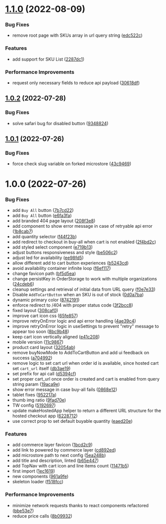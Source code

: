 # [1.1.0](https://github.com/commercelayer/commercelayer-microstore/compare/v1.0.2...v1.1.0) (2022-08-09)


### Bug Fixes

* remove root page with SKUs array in url query string ([edc522c](https://github.com/commercelayer/commercelayer-microstore/commit/edc522c0912ba4f9dc0104b79d4b56765e4ee071))


### Features

* add support for SKU List ([2287dc1](https://github.com/commercelayer/commercelayer-microstore/commit/2287dc169c638152066132f837c991374de662eb))


### Performance Improvements

* request only necessary fields to reduce api payload ([30618df](https://github.com/commercelayer/commercelayer-microstore/commit/30618df8db6e4f76699ca803760540e140ae71f0))

## [1.0.2](https://github.com/commercelayer/commercelayer-microstore/compare/v1.0.1...v1.0.2) (2022-07-28)


### Bug Fixes

* solve safari bug for disabled button ([9348824](https://github.com/commercelayer/commercelayer-microstore/commit/93488242eaaac1c484d0358600ddc4be879529b1))

## [1.0.1](https://github.com/commercelayer/commercelayer-microstore/compare/v1.0.0...v1.0.1) (2022-07-26)


### Bug Fixes

* force check slug variable on forked microstore ([43c9469](https://github.com/commercelayer/commercelayer-microstore/commit/43c946944b8bc5afc319049b9574d0e9bc42748c))

# 1.0.0 (2022-07-26)


### Bug Fixes

* add `Buy All` button ([7b7cd22](https://github.com/commercelayer/commercelayer-microstore/commit/7b7cd226321b5a269fdd340af5eb962451348a5d))
* add `Buy All` button ([e6fa3fa](https://github.com/commercelayer/commercelayer-microstore/commit/e6fa3faaa237b3029059522759d75925c2074378))
* add branded 404 page layout ([208f3e8](https://github.com/commercelayer/commercelayer-microstore/commit/208f3e890a2fc919b07b1388804ac5c4e2aed846))
* add component to show error message in case of retryable api error ([1b8cab7](https://github.com/commercelayer/commercelayer-microstore/commit/1b8cab721a4d8b60f1ae6a8fdeb72a9b281b56d7))
* add quantity selector ([f44f23b](https://github.com/commercelayer/commercelayer-microstore/commit/f44f23b9476d97546551ce96493a31046dcfe6a5))
* add redirect to checkout in buy-all when cart is not enabled ([2f4bd2c](https://github.com/commercelayer/commercelayer-microstore/commit/2f4bd2cf393afdb677adaf838fb893fd626716f4))
* add styled select component ([e719b13](https://github.com/commercelayer/commercelayer-microstore/commit/e719b13cf15231a722e490ef7b027a37b07e0c11))
* adjust buttons responsiveness and style ([be506c2](https://github.com/commercelayer/commercelayer-microstore/commit/be506c20e4c2a55d43d4eb288d555daf236b34c7))
* adjust led for availability ([ee98fd5](https://github.com/commercelayer/commercelayer-microstore/commit/ee98fd5f807c8e4501ad017e9c053bb7b148d478))
* allow different add to cart button experiences ([b5243cd](https://github.com/commercelayer/commercelayer-microstore/commit/b5243cd0c8902c75981ecd78248353e384a4e546))
* avoid availability container infinite loop ([f6ef117](https://github.com/commercelayer/commercelayer-microstore/commit/f6ef11724115c91e72d1b5ef5f38fea7aa45d538))
* change favicon path ([bf5d5ea](https://github.com/commercelayer/commercelayer-microstore/commit/bf5d5ea28a37b768d5b4bbc8b14f9baafe77e758))
* change persistKey in OrderStorage to work with multiple organizations ([24cdeb6](https://github.com/commercelayer/commercelayer-microstore/commit/24cdeb6c4b29d2f8c0f42de44ddbb56d26880fae))
* cleanup settings and retrieval of initial data from URL query ([f0e7e33](https://github.com/commercelayer/commercelayer-microstore/commit/f0e7e3329fb3124c9a779071023df65bca16cf45))
* Disable `AddToCartButton` when an SKU is out of stock ([0d0a7ba](https://github.com/commercelayer/commercelayer-microstore/commit/0d0a7ba7c8c53f9f1ce8e109a9d213ebcbff9aa9))
* dynamic primary color ([8742191](https://github.com/commercelayer/commercelayer-microstore/commit/87421915dd1ea8514832092d47322e00eb1d2a5c))
* enforce redirect to /404 with proper status code ([3f2bcc8](https://github.com/commercelayer/commercelayer-microstore/commit/3f2bcc87c6d560fab3d3d57a9a9f0511e39592b3))
* fixed layout ([308caf0](https://github.com/commercelayer/commercelayer-microstore/commit/308caf0e0b22b82eb44d798f105ebe240ed76536))
* improve cart icon css ([65fe857](https://github.com/commercelayer/commercelayer-microstore/commit/65fe857ba18da16466f8b80a15ba147074b92bc7))
* improve retryOnError logic and api error handling ([4ae39c4](https://github.com/commercelayer/commercelayer-microstore/commit/4ae39c41bd5f55eeadb7c9ed70b69d7aa3a74bd6))
* improve retryOnError logic in useSettings to prevent "retry" message to appear too soon ([8bc9b48](https://github.com/commercelayer/commercelayer-microstore/commit/8bc9b48f40f2fb0485e487f60225d3b4547283a9))
* keep cart icon vertically aligned ([e41c208](https://github.com/commercelayer/commercelayer-microstore/commit/e41c208d5b2c883272aed667a0d747d2315e3f10))
* mobile version ([11c9867](https://github.com/commercelayer/commercelayer-microstore/commit/11c9867a01cbf5d8b573fef46163359dad927e8d))
* product card layout ([32054ab](https://github.com/commercelayer/commercelayer-microstore/commit/32054ab162ca9d23439563b36823cdc0eeecf9b9))
* remove buyNowMode to AddToCartButton and add ui feedback on success ([a704992](https://github.com/commercelayer/commercelayer-microstore/commit/a704992a979a5a727b985cb03ef3bcce3e168f5b))
* remove logic to set cart url when order id is available, since hosted cart set `cart_url` itself ([db3ae19](https://github.com/commercelayer/commercelayer-microstore/commit/db3ae199b907e3692040be164674984faac281cb))
* set prefix for api call ([d5394cf](https://github.com/commercelayer/commercelayer-microstore/commit/d5394cf03863f0423ead4380ec73c244cad797e0))
* set proper cart_url once order is created and cart is enabled from query string param ([19aca9e](https://github.com/commercelayer/commercelayer-microstore/commit/19aca9ece24320e2208b3bbf4a520e92e6413f4d))
* show error message in case buy-all fails ([0868e12](https://github.com/commercelayer/commercelayer-microstore/commit/0868e12af868c5b999c970477610cd8fa9c76511))
* tablet fixes ([952217a](https://github.com/commercelayer/commercelayer-microstore/commit/952217a037e4f2eb5d82d4fcd3781684c071122b))
* thumb img ratio ([9fad70e](https://github.com/commercelayer/commercelayer-microstore/commit/9fad70eb7e599cfd63fe9b856c58d193e43240e9))
* TW config ([5192697](https://github.com/commercelayer/commercelayer-microstore/commit/519269728598b531422eff67083ef5ee5d93eeac))
* update makeHostedApp helper to return a different URL structure for the hosted checkout app ([6228712](https://github.com/commercelayer/commercelayer-microstore/commit/62287126c49b5498749586dd9d756736fc5ba557))
* use correct prop to set default buyable quantity ([eaed20e](https://github.com/commercelayer/commercelayer-microstore/commit/eaed20e39de468e7af1882c2f621f5ed7b647c94))


### Features

* add commerce layer favicon ([1bcd2c9](https://github.com/commercelayer/commercelayer-microstore/commit/1bcd2c9dc9b409a3ffeb863255eac8139885c5f6))
* add link to powered by commerce layer ([cd892ed](https://github.com/commercelayer/commercelayer-microstore/commit/cd892ed7319e13341eb87a518d8cc997a5e9a9c9))
* add microstore path to next config ([5ea248b](https://github.com/commercelayer/commercelayer-microstore/commit/5ea248b0be403f69cf6633e1f642276670823024))
* add title and description, linted ([b65e447](https://github.com/commercelayer/commercelayer-microstore/commit/b65e44727274c32237a2bfe58c0ef638394526cd))
* add TopNav with cart icon and line items count ([11471b5](https://github.com/commercelayer/commercelayer-microstore/commit/11471b5ae6173ea308acbb357fd5ad4e36e52fed))
* first import ([1ec1619](https://github.com/commercelayer/commercelayer-microstore/commit/1ec1619cce712338dedf2e383765ab4ae7a47e67))
* new components ([961a9fe](https://github.com/commercelayer/commercelayer-microstore/commit/961a9feb055705a965469c3b4e481d0d4bc8f8ef))
* skeleton loader ([f518fcc](https://github.com/commercelayer/commercelayer-microstore/commit/f518fcc4406f4aa819f1a4c8d90d672031c89a1e))


### Performance Improvements

* minimize network requests thanks to react components refactored ([bbe53e7](https://github.com/commercelayer/commercelayer-microstore/commit/bbe53e73a86ed5ddf56dd30047a2abbd05bba09c))
* reduce price calls ([8b09932](https://github.com/commercelayer/commercelayer-microstore/commit/8b09932146d6d018c29573da01e5b273f2fc9de4))
